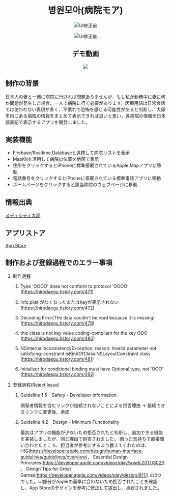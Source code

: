 # <div align="center">병원모아(病院モア)</div>
<p align="center"><img src="https://user-images.githubusercontent.com/51852940/212021773-d10c71e1-0508-498c-be82-e41e6ee30a0b.png">UI修正前</p>
<p align="center"><img src="https://user-images.githubusercontent.com/51852940/212024219-55f6be02-dc38-496e-972f-8f32117bf78d.png">UI修正後</p>

## <div align="center">デモ動画</div>
<p align="center"><img src="https://user-images.githubusercontent.com/51852940/212024329-6a861edc-c073-4cc4-80c3-0da5ce86614a.gif"></p>

## 制作の背景
日本人の妻と一緒に病院に行ければ問題ありませんが、もし私が勤務中に妻に何か問題が発生した場合、一人で病院に行く必要があります。医療用語は日常会話では使われない表現が多く、不慣れで恐怖を感じる可能性があると判断し、大邱市内にある病院の情報をまとめて表示できれば良いと思い、各病院の情報を日本語表記で表示するアプリを開発しました。

## 実装機能
- Firebase/Realtime Databaseと連携して病院リストを表示
- MapKitを活用して病院の位置を地図で表示
- 住所をクリックするとiPhoneに標準搭載されているApple Mapアプリに移動
- 電話番号をクリックするとiPhoneに搭載されている標準電話アプリに移動
- ホームページをクリックすると該当病院のウェブページに移動

## 情報出典
[メディシティ大邱](https://www.medicitydaegu.com/main/site/organization/medical/list.do)

## アプリストア
[App Store](https://apps.apple.com/kr/app/%EB%B3%91%EC%9B%90%EB%AA%A8%EC%95%84/id1663649902)

## 制作および登録過程でのエラー事項
1. 制作過程
    1) Type 'OOOO' does not conform to protocol 'OOOO'
        (https://hirodaegu.tistory.com/471)
        
    2) Info.plist がなくなったまたはKeyが表示されない
        (https://hirodaegu.tistory.com/472)
        
    3) Decoding Error(The data couldn't be read because it is missing)
        (https://hirodaegu.tistory.com/479)
        
    4) this class is not key value coding-compliant for the key OOO
        (https://hirodaegu.tistory.com/480)
        
    5) NSInternalInconsistencyException, reason: Invalid parameter not satisfying: constraint isKindOfClass:NSLayoutConstraint class
        (https://hirodaegu.tistory.com/481)
        
    6) Initializer for conditional binding must have Optional type, not 'OOO'
        (https://hirodaegu.tistory.com/492)
        
2. 登録過程(Reject Issue)
    1) Guideline 1.5 - Safety - Developer Information
    
        開発者情報を含むリンクが接続されないことによる拒否理由 → 接続できるリンクに変更後、承認
        
    2) Guideline 4.2 - Design - Minimum Functionality
    
        最初はアプリの機能が少ないため拒否されたと判断し、追加できる機能を実装しましたが、同じ理由で拒否されました。
        困った気持ちで直接問い合わせたところ、担当者が参考にするよう教えてくれたのは、
        HIG(https://developer.apple.com/design/human-interface-guidelines/guidelines/overview)、
        Essential Design Principles(https://developer.apple.com/videos/play/wwdc2017/802/)、
        Design Tips for Great Games(https://developer.apple.com/videos/play/design/811/)
        の3つでした。UI部分がAppleの基準に合わないため拒否されたことを確認し、App Storeのデザインを参考に修正して提出し、承認されました。
